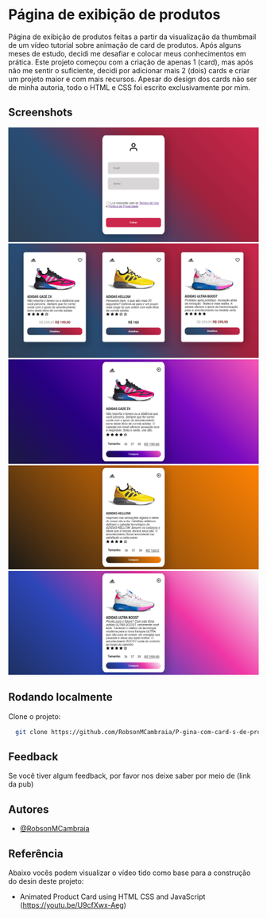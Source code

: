 
# Página de exibição de produtos

Página de exibição de produtos feitas a partir da visualização da thumbmail de um vídeo tutorial sobre animação de card de produtos. Após alguns meses de estudo, decidi me desafiar e colocar meus conhecimentos em prática. Este projeto começou com a criação de apenas 1 (card), mas após não me sentir o suficiente, decidi por adicionar mais 2 (dois) cards e criar um projeto maior e com mais recursos. Apesar do design dos cards não ser de minha autoria, todo o HTML e CSS foi escrito exclusivamente por mim.



## Screenshots

![Login page](assets/images/Screenshots/1.png?raw=true "Screenshot")
![Card page](assets/images/Screenshots/2.png?raw=true "Screenshot")
![Others Screenshots](assets/images/Screenshots/3.png?raw=true "Screenshot")
![Others Screenshots](assets/images/Screenshots/4.png?raw=true "Screenshot")
![Others Screenshots](assets/images/Screenshots/5.png?raw=true "Screenshot")


## Rodando localmente

Clone o projeto:

```bash
  git clone https://github.com/RobsonMCambraia/P-gina-com-card-s-de-produtos.git
```

## Feedback

Se você tiver algum feedback, por favor nos deixe saber por meio de (link da pub)

## Autores

- [@RobsonMCambraia](https://github.com/RobsonMCambraia)


## Referência
Abaixo vocês podem visualizar o vídeo tido como base para a construção do desin deste projeto:

 - Animated Product Card using HTML CSS and JavaScript (https://youtu.be/U9cfXwx-Aeg)



